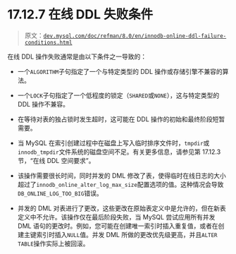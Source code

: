 # 17.12.7 在线 DDL 失败条件

> 原文：[`dev.mysql.com/doc/refman/8.0/en/innodb-online-ddl-failure-conditions.html`](https://dev.mysql.com/doc/refman/8.0/en/innodb-online-ddl-failure-conditions.html)

在线 DDL 操作失败通常是由以下条件之一导致的：

+   一个`ALGORITHM`子句指定了一个与特定类型的 DDL 操作或存储引擎不兼容的算法。

+   一个`LOCK`子句指定了一个低程度的锁定（`SHARED`或`NONE`），这与特定类型的 DDL 操作不兼容。

+   在等待对表的独占锁时发生超时，这可能在 DDL 操作的初始和最终阶段短暂需要。

+   当 MySQL 在索引创建过程中在磁盘上写入临时排序文件时，`tmpdir`或`innodb_tmpdir`文件系统的磁盘空间不足。有关更多信息，请参见第 17.12.3 节，“在线 DDL 空间要求”。

+   该操作需要很长时间，同时并发的 DML 修改了表，使得临时在线日志的大小超过了`innodb_online_alter_log_max_size`配置选项的值。这种情况会导致`DB_ONLINE_LOG_TOO_BIG`错误。

+   并发的 DML 对表进行了更改，这些更改在原始表定义中是允许的，但在新表定义中不允许。该操作仅在最后阶段失败，当 MySQL 尝试应用所有并发 DML 语句的更改时。例如，您可能在创建唯一索引时插入重复值，或者在创建主键索引时插入`NULL`值。并发 DML 所做的更改优先级更高，并且`ALTER TABLE`操作实际上被回滚。
